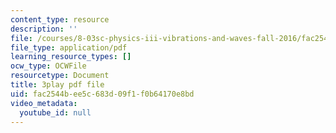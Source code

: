 ```yaml
---
content_type: resource
description: ''
file: /courses/8-03sc-physics-iii-vibrations-and-waves-fall-2016/fac2544bee5c683d09f1f0b64170e8bd_T2n6fVybLcU.pdf
file_type: application/pdf
learning_resource_types: []
ocw_type: OCWFile
resourcetype: Document
title: 3play pdf file
uid: fac2544b-ee5c-683d-09f1-f0b64170e8bd
video_metadata:
  youtube_id: null
---
```

